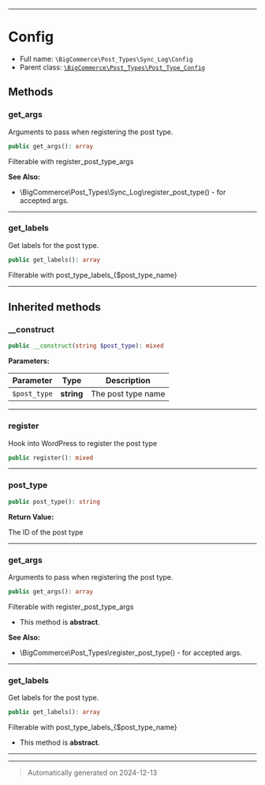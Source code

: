 ***

# Config





* Full name: `\BigCommerce\Post_Types\Sync_Log\Config`
* Parent class: [`\BigCommerce\Post_Types\Post_Type_Config`](./classes/BigCommerce/Post_Types/Post_Type_Config.md)




## Methods


### get_args

Arguments to pass when registering the post type.

```php
public get_args(): array
```

Filterable with register_post_type_args










**See Also:**

* \BigCommerce\Post_Types\Sync_Log\register_post_type() - for accepted args.

***

### get_labels

Get labels for the post type.

```php
public get_labels(): array
```

Filterable with post_type_labels_{$post_type_name}










***


## Inherited methods


### __construct



```php
public __construct(string $post_type): mixed
```








**Parameters:**

| Parameter | Type | Description |
|-----------|------|-------------|
| `$post_type` | **string** | The post type name |





***

### register

Hook into WordPress to register the post type

```php
public register(): mixed
```












***

### post_type



```php
public post_type(): string
```









**Return Value:**

The ID of the post type




***

### get_args

Arguments to pass when registering the post type.

```php
public get_args(): array
```

Filterable with register_post_type_args


* This method is **abstract**.







**See Also:**

* \BigCommerce\Post_Types\register_post_type() - for accepted args.

***

### get_labels

Get labels for the post type.

```php
public get_labels(): array
```

Filterable with post_type_labels_{$post_type_name}


* This method is **abstract**.







***


***
> Automatically generated on 2024-12-13
